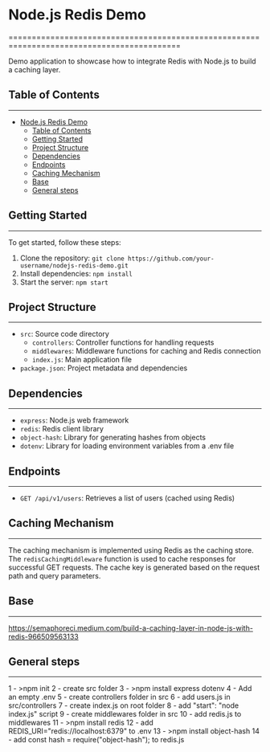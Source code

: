 # Node.js Redis Demo
===========================================================================================

Demo application to showcase how to integrate Redis with Node.js to build a caching layer.

## Table of Contents
-----------------

- [Node.js Redis Demo](#nodejs-redis-demo)
  - [Table of Contents](#table-of-contents)
  - [Getting Started](#getting-started)
  - [Project Structure](#project-structure)
  - [Dependencies](#dependencies)
  - [Endpoints](#endpoints)
  - [Caching Mechanism](#caching-mechanism)
  - [Base](#base)
  - [General steps](#general-steps)

## Getting Started
---------------

To get started, follow these steps:

1. Clone the repository: `git clone https://github.com/your-username/nodejs-redis-demo.git`
2. Install dependencies: `npm install`
3. Start the server: `npm start`

## Project Structure
-----------------

* `src`: Source code directory
	+ `controllers`: Controller functions for handling requests
	+ `middlewares`: Middleware functions for caching and Redis connection
	+ `index.js`: Main application file
* `package.json`: Project metadata and dependencies

## Dependencies
------------

* `express`: Node.js web framework
* `redis`: Redis client library
* `object-hash`: Library for generating hashes from objects
* `dotenv`: Library for loading environment variables from a .env file

## Endpoints
------------

* `GET /api/v1/users`: Retrieves a list of users (cached using Redis)

## Caching Mechanism
-------------------

The caching mechanism is implemented using Redis as the caching store. The `redisCachingMiddleware` function is used to cache responses for successful GET requests. The cache key is generated based on the request path and query parameters.

## Base
-------

https://semaphoreci.medium.com/build-a-caching-layer-in-node-js-with-redis-966509563133

## General steps
----------------

1 - >npm init
2 - create src folder
3 - >npm install express dotenv
4 - Add an empty .env
5 - create controllers folder in src
6 - add users.js in src/controllers
7 - create index.js on root folder
8 - add "start": "node index.js" script
9 - create middlewares folder in src
10 - add redis.js to middlewares
11 - >npm install redis
12 - add REDIS_URI="redis://localhost:6379" to .env
13 - >npm install object-hash
14 - add const hash = require("object-hash"); to redis.js